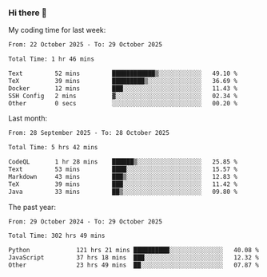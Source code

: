 ### Hi there 👋

My coding time for last week:

<!--START_SECTION:week-->

```txt
From: 22 October 2025 - To: 29 October 2025

Total Time: 1 hr 46 mins

Text         52 mins         ████████████▒░░░░░░░░░░░░   49.10 %
TeX          39 mins         █████████▒░░░░░░░░░░░░░░░   36.69 %
Docker       12 mins         ███░░░░░░░░░░░░░░░░░░░░░░   11.43 %
SSH Config   2 mins          ▓░░░░░░░░░░░░░░░░░░░░░░░░   02.34 %
Other        0 secs          ░░░░░░░░░░░░░░░░░░░░░░░░░   00.20 %
```

<!--END_SECTION:week-->

Last month:

<!--START_SECTION:month-->

```txt
From: 28 September 2025 - To: 28 October 2025

Total Time: 5 hrs 42 mins

CodeQL       1 hr 28 mins    ██████▒░░░░░░░░░░░░░░░░░░   25.85 %
Text         53 mins         ████░░░░░░░░░░░░░░░░░░░░░   15.57 %
Markdown     43 mins         ███▒░░░░░░░░░░░░░░░░░░░░░   12.83 %
TeX          39 mins         ███░░░░░░░░░░░░░░░░░░░░░░   11.42 %
Java         33 mins         ██▒░░░░░░░░░░░░░░░░░░░░░░   09.80 %
```

<!--END_SECTION:month-->

The past year:

<!--START_SECTION:year-->

```txt
From: 29 October 2024 - To: 29 October 2025

Total Time: 302 hrs 49 mins

Python             121 hrs 21 mins ██████████░░░░░░░░░░░░░░░   40.08 %
JavaScript         37 hrs 18 mins  ███░░░░░░░░░░░░░░░░░░░░░░   12.32 %
Other              23 hrs 49 mins  ██░░░░░░░░░░░░░░░░░░░░░░░   07.87 %
```

<!--END_SECTION:year-->
